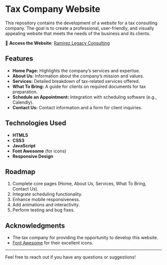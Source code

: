 # Tax Company Website

This repository contains the development of a website for a tax consulting company. The goal is to create a professional, user-friendly, and visually appealing website that meets the needs of the business and its clients.

🔗 **Access the Website**: [Ramirez Legacy Consulting](https://www.ramirezlegacyconsulting.com)

## Features
- **Home Page:** Highlights the company’s services and expertise.
- **About Us:** Information about the company’s mission and values.
- **Services:** Detailed breakdown of tax-related services offered.
- **What To Bring:** A guide for clients on required documents for tax preparation.
- **Schedule an Appointment:** Integration with scheduling software (e.g., Calendly).
- **Contact Us:** Contact information and a form for client inquiries.

## Technologies Used
- **HTML5**
- **CSS3**
- **JavaScript**
- **Font Awesome** (for icons)
- **Responsive Design**

## Roadmap
1. Complete core pages (Home, About Us, Services, What To Bring, Contact Us).
2. Integrate scheduling functionality.
3. Enhance mobile responsiveness.
4. Add animations and interactivity.
5. Perform testing and bug fixes.

## Acknowledgments
- The tax company for providing the opportunity to develop this website.
- [Font Awesome](https://fontawesome.com/) for their excellent icons.

---
Feel free to reach out if you have any questions or suggestions!
